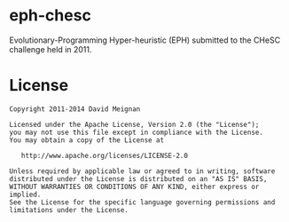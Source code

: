eph-chesc
=========

Evolutionary-Programming Hyper-heuristic (EPH) submitted to the CHeSC challenge held in 2011.

License
=======
    Copyright 2011-2014 David Meignan

    Licensed under the Apache License, Version 2.0 (the "License");
    you may not use this file except in compliance with the License.
    You may obtain a copy of the License at

       http://www.apache.org/licenses/LICENSE-2.0

    Unless required by applicable law or agreed to in writing, software
    distributed under the License is distributed on an "AS IS" BASIS,
    WITHOUT WARRANTIES OR CONDITIONS OF ANY KIND, either express or implied.
    See the License for the specific language governing permissions and
    limitations under the License.
